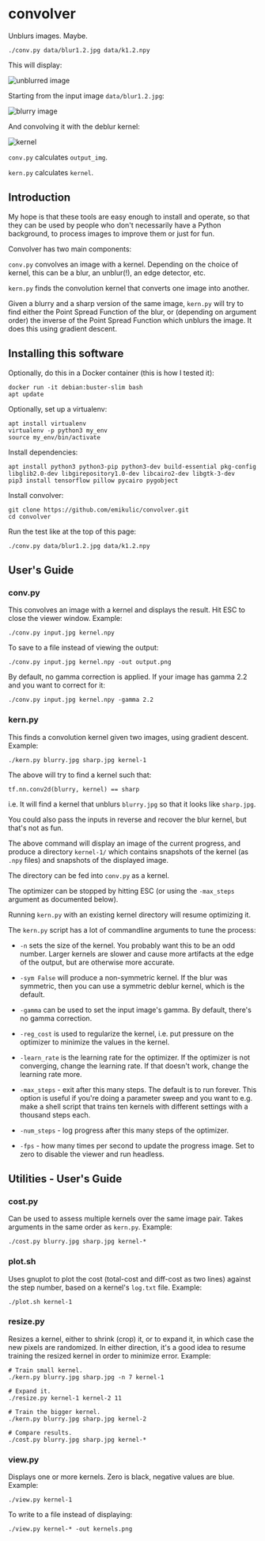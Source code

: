 # convolver

Unblurs images. Maybe.

```shell
./conv.py data/blur1.2.jpg data/k1.2.npy
```

This will display:

![unblurred image](data/deblur.jpg)

Starting from the input image `data/blur1.2.jpg`:

![blurry image](data/blur1.2.jpg)

And convolving it with the deblur kernel:

![kernel](data/k1.2.png)

`conv.py` calculates `output_img`.

`kern.py` calculates `kernel`.

## Introduction

My hope is that these tools are easy enough to install and operate, so that they
can be used by people who don't necessarily have a Python background, to process
images to improve them or just for fun.

Convolver has two main components:

`conv.py` convolves an image with a kernel.
Depending on the choice of kernel, this can be a blur, an unblur(!),
an edge detector, etc.

`kern.py` finds the convolution kernel that converts one image into another.

Given a blurry and a sharp version of the same image, `kern.py` will try to find
either the Point Spread Function of the blur, or (depending on argument order)
the inverse of the Point Spread Function which unblurs the image.
It does this using gradient descent.

## Installing this software

Optionally, do this in a Docker container (this is how I tested it):

```shell
docker run -it debian:buster-slim bash
apt update
```

Optionally, set up a virtualenv:

```shell
apt install virtualenv
virtualenv -p python3 my_env
source my_env/bin/activate
```

Install dependencies:

```shell
apt install python3 python3-pip python3-dev build-essential pkg-config libglib2.0-dev libgirepository1.0-dev libcairo2-dev libgtk-3-dev
pip3 install tensorflow pillow pycairo pygobject
```

Install convolver:

```shell
git clone https://github.com/emikulic/convolver.git
cd convolver
```

Run the test like at the top of this page:

```shell
./conv.py data/blur1.2.jpg data/k1.2.npy
```

## User's Guide

### conv.py

This convolves an image with a kernel and displays the result.
Hit ESC to close the viewer window.
Example:

```shell
./conv.py input.jpg kernel.npy
```

To save to a file instead of viewing the output:

```shell
./conv.py input.jpg kernel.npy -out output.png
```

By default, no gamma correction is applied.
If your image has gamma 2.2 and you want to correct for it:

```shell
./conv.py input.jpg kernel.npy -gamma 2.2
```

### kern.py

This finds a convolution kernel given two images, using gradient descent.
Example:

```shell
./kern.py blurry.jpg sharp.jpg kernel-1
```

The above will try to find a kernel such that:

`tf.nn.conv2d(blurry, kernel) == sharp`

i.e. It will find a kernel that unblurs `blurry.jpg` so that it looks like
`sharp.jpg`.

You could also pass the inputs in reverse and recover the blur kernel, but
that's not as fun.

The above command will display an image of the current progress, and
produce a directory `kernel-1/` which contains snapshots of the kernel (as
`.npy` files) and snapshots of the displayed image.

The directory can be fed into `conv.py` as a kernel.

The optimizer can be stopped by hitting ESC (or using the `-max_steps` argument
as documented below).

Running `kern.py` with an existing kernel directory will resume optimizing it.

The `kern.py` script has a lot of commandline arguments to tune the process:

* `-n` sets the size of the kernel.
You probably want this to be an odd number.
Larger kernels are slower and cause more artifacts at the edge of the output,
but are otherwise more accurate.

* `-sym False` will produce a non-symmetric kernel.
If the blur was symmetric, then you can use a symmetric deblur kernel, which
is the default.

* `-gamma` can be used to set the input image's gamma.
By default, there's no gamma correction.

* `-reg_cost` is used to regularize the kernel, i.e. put pressure on the
optimizer to minimize the values in the kernel.

* `-learn_rate` is the learning rate for the optimizer.
If the optimizer is not converging, change the learning rate.
If that doesn't work, change the learning rate more.

* `-max_steps` - exit after this many steps. The default is to run forever.
This option is useful if you're doing a parameter sweep and you want to
e.g. make a shell script that trains ten kernels with different settings with a
thousand steps each.

* `-num_steps` - log progress after this many steps of the optimizer.

* `-fps` - how many times per second to update the progress image.
Set to zero to disable the viewer and run headless.

## Utilities - User's Guide

### cost.py

Can be used to assess multiple kernels over the same image pair.
Takes arguments in the same order as `kern.py`.
Example:

```shell
./cost.py blurry.jpg sharp.jpg kernel-*
```

### plot.sh

Uses gnuplot to plot the cost (total-cost and diff-cost as two lines) against
the step number, based on a kernel's `log.txt` file.
Example:

```shell
./plot.sh kernel-1
```

### resize.py

Resizes a kernel, either to shrink (crop) it, or to expand it, in which case the
new pixels are randomized.
In either direction, it's a good idea to resume training the resized kernel
in order to minimize error.
Example:

```shell
# Train small kernel.
./kern.py blurry.jpg sharp.jpg -n 7 kernel-1

# Expand it.
./resize.py kernel-1 kernel-2 11

# Train the bigger kernel.
./kern.py blurry.jpg sharp.jpg kernel-2

# Compare results.
./cost.py blurry.jpg sharp.jpg kernel-*
```

### view.py

Displays one or more kernels.
Zero is black, negative values are blue.
Example:

```shell
./view.py kernel-1
```

To write to a file instead of displaying:

```shell
./view.py kernel-* -out kernels.png
```
